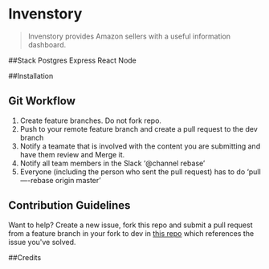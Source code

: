 # Invenstory
>Invenstory provides Amazon sellers with a useful information dashboard.

##Stack
Postgres
Express
React
Node


##Installation



## Git Workflow
1. Create feature branches. Do not fork repo.
2. Push to your remote feature branch and create a pull request to the dev branch
3. Notify a teamate that is involved with the content you are submitting and have them review and Merge it.
4. Notify all team members in the Slack ‘@channel rebase’
5. Everyone (including the person who sent the pull request) has to do ‘pull —-rebase origin master’


## Contribution Guidelines
Want to help? Create a new issue, fork this repo and submit a pull request from a feature branch in your fork to dev in [this repo](https://github.com/TeamCommercium/invenstory) which references the issue you've solved.

##Credits
